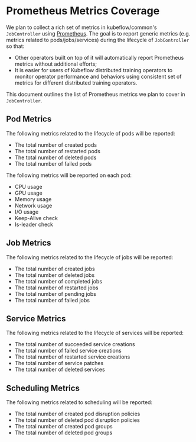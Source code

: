 # Prometheus Metrics Coverage

We plan to collect a rich set of metrics in kubeflow/common's `JobController` using [Prometheus](https://prometheus.io/).
The goal is to report generic metrics (e.g. metrics related to pods/jobs/services) during the lifecycle of `JobController` so that:

* Other operators built on top of it will automatically report Prometheus metrics without additional efforts;
* It is easier for users of Kubeflow distributed training operators to monitor operator performance and behaviors using consistent set of metrics for different distributed training operators.

This document outlines the list of Prometheus metrics we plan to cover in `JobController`.

## Pod Metrics

The following metrics related to the lifecycle of pods will be reported:

* The total number of created pods
* The total number of restarted pods
* The total number of deleted pods
* The total number of failed pods

The following metrics will be reported on each pod:

* CPU usage
* GPU usage
* Memory usage
* Network usage
* I/O usage
* Keep-Alive check
* Is-leader check

## Job Metrics

The following metrics related to the lifecycle of jobs will be reported:

* The total number of created jobs
* The total number of deleted jobs
* The total number of completed jobs
* The total number of restarted jobs
* The total number of pending jobs
* The total number of failed jobs

## Service Metrics

The following metrics related to the lifecycle of services will be reported:

* The total number of succeeded service creations
* The total number of failed service creations
* The total number of restarted service creations
* The total number of service patches
* The total number of deleted services

## Scheduling Metrics

The following metrics related to scheduling will be reported:

* The total number of created pod disruption policies
* The total number of deleted pod disruption policies
* The total number of created pod groups
* The total number of deleted pod groups
